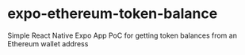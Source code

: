 # expo-ethereum-token-balance
Simple React Native Expo App PoC for getting token balances from an Ethereum wallet address
